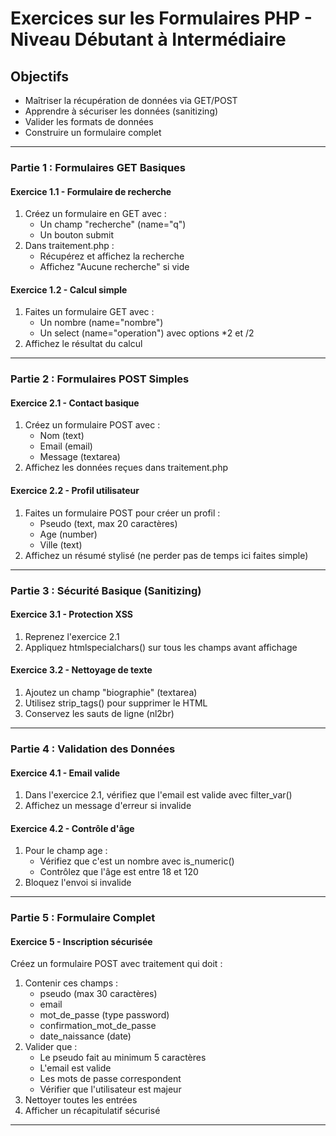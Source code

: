 # Exercices sur les Formulaires PHP - Niveau Débutant à Intermédiaire

## Objectifs
- Maîtriser la récupération de données via GET/POST
- Apprendre à sécuriser les données (sanitizing)
- Valider les formats de données
- Construire un formulaire complet

---

### Partie 1 : Formulaires GET Basiques

#### Exercice 1.1 - Formulaire de recherche
1. Créez un formulaire en GET avec :
   - Un champ "recherche" (name="q")
   - Un bouton submit
2. Dans traitement.php :
   - Récupérez et affichez la recherche
   - Affichez "Aucune recherche" si vide

#### Exercice 1.2 - Calcul simple
1. Faites un formulaire GET avec :
   - Un nombre (name="nombre")
   - Un select (name="operation") avec options *2 et /2
2. Affichez le résultat du calcul

---

### Partie 2 : Formulaires POST Simples

#### Exercice 2.1 - Contact basique
1. Créez un formulaire POST avec :
   - Nom (text)
   - Email (email)
   - Message (textarea)
2. Affichez les données reçues dans traitement.php

#### Exercice 2.2 - Profil utilisateur
1. Faites un formulaire POST pour créer un profil :
   - Pseudo (text, max 20 caractères)
   - Age (number)
   - Ville (text)
2. Affichez un résumé stylisé (ne perder pas de temps ici faites simple)

---

### Partie 3 : Sécurité Basique (Sanitizing)

#### Exercice 3.1 - Protection XSS
1. Reprenez l'exercice 2.1
2. Appliquez htmlspecialchars() sur tous les champs avant affichage

#### Exercice 3.2 - Nettoyage de texte
1. Ajoutez un champ "biographie" (textarea)
2. Utilisez strip_tags() pour supprimer le HTML
3. Conservez les sauts de ligne (nl2br)

---

### Partie 4 : Validation des Données

#### Exercice 4.1 - Email valide
1. Dans l'exercice 2.1, vérifiez que l'email est valide avec filter_var()
2. Affichez un message d'erreur si invalide

#### Exercice 4.2 - Contrôle d'âge
1. Pour le champ age :
   - Vérifiez que c'est un nombre avec is_numeric()
   - Contrôlez que l'âge est entre 18 et 120
2. Bloquez l'envoi si invalide

---

### Partie 5 : Formulaire Complet

#### Exercice 5 - Inscription sécurisée
Créez un formulaire POST avec traitement qui doit :
1. Contenir ces champs :
   - pseudo (max 30 caractères)
   - email 
   - mot_de_passe (type password)
   - confirmation_mot_de_passe
   - date_naissance (date)
2. Valider que :
   - Le pseudo fait au minimum 5 caractères
   - L'email est valide
   - Les mots de passe correspondent
   - Vérifier que l'utilisateur est majeur
3. Nettoyer toutes les entrées
4. Afficher un récapitulatif sécurisé

---
